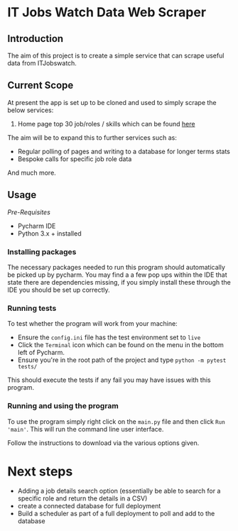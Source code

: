 # IT Jobs Watch Data Web Scraper

## Introduction
The aim of this project is to create a simple service that can scrape useful data from ITJobswatch.

## Current Scope
At present the app is set up to be cloned and used to simply scrape the below services:

1. Home page top 30 job/roles / skills which can be found [here]()

The aim will be to expand this to further services such as:

* Regular polling of pages and writing to a database for longer terms stats
* Bespoke calls for specific job role data

And much more.

## Usage
_Pre-Requisites_
* Pycharm IDE
* Python 3.x + installed

### Installing packages
The necessary packages needed to run this program should automatically be picked up by pycharm. You may find a a few pop ups within the IDE that state there are dependencies missing, if you simply install these through the IDE you should be set up correctly.  

### Running tests

To test whether the program will work from your machine:
 
 * Ensure the `config.ini` file has the test environment set to `live`
 * Click the `Terminal` icon which can be found on the menu in the bottom left of Pycharm.
* Ensure you're in the root path of the project and type `python -m pytest tests/`

This should execute the tests if any fail you may have issues with this program.

### Running and using the program
To use the program simply right click on the `main.py` file and then click `Run 'main'`. This will run the command line user interface.

Follow the instructions to download via the various options given.

# Next steps
* Adding a job details search option (essentially be able to search for a specific role and return the details in a CSV)
* create a connected database for full deployment
* Build a scheduler as part of a full deployment to poll and add to the database 
